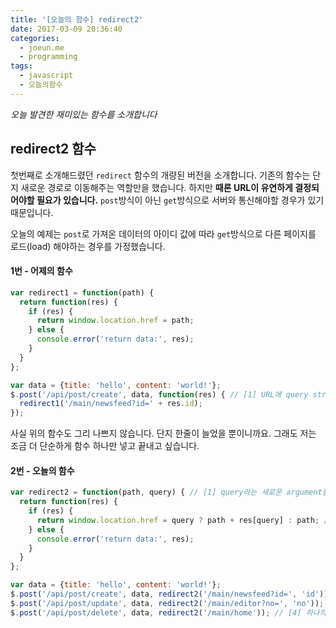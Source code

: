 ```yaml
---
title: '[오늘의 함수] redirect2'
date: 2017-03-09 20:36:40
categories:
  - joeun.me
  - programming
tags:
  - javascript
  - 오늘의함수
---
```

_오늘 발견한 재미있는 함수를 소개합니다_

## redirect2 함수 

첫번째로 소개해드렸던 `redirect` 함수의 개량된 버전을 소개합니다. 기존의 함수는 단지 새로운 경로로 이동해주는 역할만을 했습니다. 하지만 __때론 URL이 유연하게 결정되어야할 필요가 있습니다.__ `post`방식이 아닌 `get`방식으로 서버와 통신해야할 경우가 있기 때문입니다.

오늘의 예제는 `post`로 가져온 데이터의 아이디 값에 따라 `get`방식으로 다른 페이지를 로드(load) 해야하는 경우를 가정했습니다.

#### 1번 - 어제의 함수
```javascript
var redirect1 = function(path) {
  return function(res) {
    if (res) {
      return window.location.href = path;
    } else {
      console.error('return data:', res);
    } 
  }
};

var data = {title: 'hello', content: 'world!'};
$.post('/api/post/create', data, function(res) { // [1] URL에 query string을 붙여주기 위해 함수를 새로 열었습니다.
  redirect1('/main/newsfeed?id=' + res.id); 
}); 
```

사실 위의 함수도 그리 나쁘지 않습니다. 단지 한줄이 늘었을 뿐이니까요. 그래도 저는 조금 더 단순하게 함수 하나만 넣고 끝내고 싶습니다.

#### 2번 - 오늘의 함수
```javascript
var redirect2 = function(path, query) { // [1] query라는 새로운 argument를 만들어 둡니다.
  return function(res) {
    if (res) {
      return window.location.href = query ? path + res[query] : path; // [2] query가 존재하면 get 방식으로 URL 지정합니다.
    } else {
      console.error('return data:', res);
    } 
  }
};

var data = {title: 'hello', content: 'world!'};
$.post('/api/post/create', data, redirect2('/main/newsfeed?id=', 'id')); // [3] 두번째 매개변수에 데이터에서 어떤 값을 사용하고 싶은지 키 값을 적어줍니다. 
$.post('/api/post/update', data, redirect2('/main/editor?no=', 'no')); 
$.post('/api/post/delete', data, redirect2('/main/home')); // [4] 하나의 매개변수를 보내면 redirect1과 동일하게 동작합니다.
```